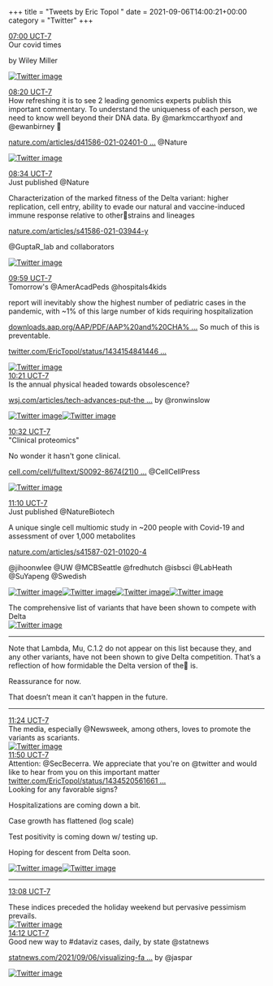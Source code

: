 +++
title = "Tweets by Eric Topol " 
date = 2021-09-06T14:00:21+00:00
category = "Twitter"
+++
<div class="tweet"> 
<div class="profile"> 
<a href="https://twitter.com/erictopol/status/1434879145561903109" target="_blank" rel="noreferer">07:00 UCT-7</a> 
</div> 
<div class="content"> 
Our covid times 

by Wiley Miller </div> 
<a href="/twitter/erictopol/images/E-m2h0zVUAkRyiY.jpg"  ><img src="/twitter/erictopol/images/E-m2h0zVUAkRyiY.jpg" alt="Twitter image" ></img></a></div> 
<div class="tweet"> 
<div class="profile"> 
<a href="https://twitter.com/erictopol/status/1434899309271535622" target="_blank" rel="noreferer">08:20 UCT-7</a> 
</div> 
<div class="content"> 
How refreshing it is to see 2 leading genomics experts publish this important commentary. To understand the uniqueness of each person, we need to know well beyond their DNA data. By @markmccarthyoxf and @ewanbirney 🙏

<a href="https://www.nature.com/articles/d41586-021-02401-0?utm_source=twt_nat&utm_medium=social&utm_campaign=nature" target="_blank" rel="noreferer">nature.com/articles/d41586-021-02401-0 ...</a> 
 @Nature </div> 
<a href="/twitter/erictopol/images/E-nIq1XVUAAT3jt.jpg"  ><img src="/twitter/erictopol/images/E-nIq1XVUAAT3jt.jpg" alt="Twitter image" ></img></a></div> 
<div class="tweet"> 
<div class="profile"> 
<a href="https://twitter.com/erictopol/status/1434902846344814603" target="_blank" rel="noreferer">08:34 UCT-7</a> 
</div> 
<div class="content"> 
Just published @Nature 

Characterization of the marked fitness of the Delta variant: higher replication, cell entry, ability to evade our natural and vaccine-induced immune response relative to other🦠strains and lineages

<a href="https://www.nature.com/articles/s41586-021-03944-y" target="_blank" rel="noreferer">nature.com/articles/s41586-021-03944-y</a> 


@GuptaR_lab and collaborators </div> 
<a href="/twitter/erictopol/images/E-nLhi3UYAUhWuN.jpg"  ><img src="/twitter/erictopol/images/E-nLhi3UYAUhWuN.jpg" alt="Twitter image" ></img></a></div> 
<div class="tweet"> 
<div class="profile"> 
<a href="https://twitter.com/erictopol/status/1434924349862023169" target="_blank" rel="noreferer">09:59 UCT-7</a> 
</div> 
<div class="content"> 
Tomorrow's @AmerAcadPeds @hospitals4kids

report will inevitably show the highest number of pediatric cases in the pandemic, with ~1% of this large number of kids requiring hospitalization 

<a href="https://downloads.aap.org/AAP/PDF/AAP%20and%20CHA%20-%20Children%20and%20COVID-19%20State%20Data%20Report%208.26%20FINAL-update.pdf" target="_blank" rel="noreferer">downloads.aap.org/AAP/PDF/AAP%20and%20CHA% ...</a> 
 So much of this is preventable.

<a href="https://twitter.com/EricTopol/status/1434154841446572044" target="_blank" rel="noreferer">twitter.com/EricTopol/status/1434154841446 ...</a> 
 </div> 
<a href="/twitter/erictopol/images/E-ne6tFVgAAZ_jI.jpg"  ><img src="/twitter/erictopol/images/E-ne6tFVgAAZ_jI.jpg" alt="Twitter image" ></img></a></div> 
<div class="tweet"> 
<div class="profile"> 
<a href="https://twitter.com/erictopol/status/1434929777819799554" target="_blank" rel="noreferer">10:21 UCT-7</a> 
</div> 
<div class="content"> 
Is the annual physical headed towards obsolescence?

<a href="https://www.wsj.com/articles/tech-advances-put-the-annual-doctor-visit-on-the-critical-list-11630933201" target="_blank" rel="noreferer">wsj.com/articles/tech-advances-put-the ...</a> 
 by @ronwinslow </div> 
<a href="/twitter/erictopol/images/E-nk8LGUcAEdEwq.jpg"  ><img src="/twitter/erictopol/images/E-nk8LGUcAEdEwq.jpg" alt="Twitter image" ></img></a><a href="/twitter/erictopol/images/E-nku-EVUAIAR3n.jpg"  ><img src="/twitter/erictopol/images/E-nku-EVUAIAR3n.jpg" alt="Twitter image" ></img></a></div> 
<div class="tweet"> 
<div class="profile"> 
<a href="https://twitter.com/erictopol/status/1434932545100017671" target="_blank" rel="noreferer">10:32 UCT-7</a> 
</div> 
<div class="content"> 
"Clinical proteomics"

No wonder it hasn't gone clinical.

<a href="https://www.cell.com/cell/fulltext/S0092-8674(21)00985-5?rss=yes&utm_source=dlvr.it&utm_medium=twitter#relatedArticles" target="_blank" rel="noreferer">cell.com/cell/fulltext/S0092-8674(21)0 ...</a> 
 @CellCellPress </div> 
<a href="/twitter/erictopol/images/E-nnfjnUYAYcJuB.jpg"  ><img src="/twitter/erictopol/images/E-nnfjnUYAYcJuB.jpg" alt="Twitter image" ></img></a></div> 
<div class="tweet"> 
<div class="profile"> 
<a href="https://twitter.com/erictopol/status/1434942180439691267" target="_blank" rel="noreferer">11:10 UCT-7</a> 
</div> 
<div class="content"> 
Just published @NatureBiotech 

A unique single cell multiomic study in ~200 people with Covid-19 and assessment of over 1,000 metabolites

<a href="https://www.nature.com/articles/s41587-021-01020-4" target="_blank" rel="noreferer">nature.com/articles/s41587-021-01020-4</a> 


@jihoonwlee @UW @MCBSeattle @fredhutch @isbsci @LabHeath @SuYapeng @Swedish </div> 
<a href="/twitter/erictopol/images/E-nvAfbVcAQ3NEU.jpg"  ><img src="/twitter/erictopol/images/E-nvAfbVcAQ3NEU.jpg" alt="Twitter image" ></img></a><a href="/twitter/erictopol/images/E-nvCW4UcAEESh6.jpg"  ><img src="/twitter/erictopol/images/E-nvCW4UcAEESh6.jpg" alt="Twitter image" ></img></a><a href="/twitter/erictopol/images/E-nvDs7VQAEqN8p.jpg"  ><img src="/twitter/erictopol/images/E-nvDs7VQAEqN8p.jpg" alt="Twitter image" ></img></a><a href="/twitter/erictopol/images/E-nvFO6UUAEjGAm.jpg"  ><img src="/twitter/erictopol/images/E-nvFO6UUAEjGAm.jpg" alt="Twitter image" ></img></a></div> 
<div class="thread"> 
<div class="thread-content"> 
The comprehensive list of variants that have been shown to compete with Delta </div> 
<a href="/twitter/erictopol/images/E-m8pDLVIAgGpSn.png"  ><img src="/twitter/erictopol/images/E-m8pDLVIAgGpSn.png" alt="Twitter image" ></img></a><hr><div class="thread-content"> 
Note that Lambda, Mu, C.1.2 do not appear on this list because they, and any other variants, have not been shown to give Delta competition. That’s a reflection of how formidable the Delta version of the🦠 is.

Reassurance for now.

That doesn’t mean it can’t happen in the future.</div> 
<hr><div class="profile"> 
<a href="https://twitter.com/erictopol/status/1434945499862224904" target="_blank" rel="noreferer">11:24 UCT-7</a> 
</div> 
<div class="content"> 
The media, especially @Newsweek, among others, loves to promote the variants as scariants. </div> 
<a href="/twitter/erictopol/images/E-nzHArVIAENvpp.jpg"  ><img src="/twitter/erictopol/images/E-nzHArVIAENvpp.jpg" alt="Twitter image" ></img></a></div> 
<div class="tweet"> 
<div class="profile"> 
<a href="https://twitter.com/erictopol/status/1434952183133261828" target="_blank" rel="noreferer">11:50 UCT-7</a> 
</div> 
<div class="content"> 
Attention: @SecBecerra. We appreciate that you're on @twitter and would like to hear from you on this important matter <a href="https://twitter.com/EricTopol/status/1434520561661583376" target="_blank" rel="noreferer">twitter.com/EricTopol/status/1434520561661 ...</a> 
</div> 
</div> 
<div class="thread"> 
<div class="thread-content"> 
Looking for any favorable signs?

Hospitalizations are coming down a bit.

Case growth has flattened (log scale)

Test positivity is coming down w/ testing up.

Hoping for descent from Delta soon. </div> 
<a href="/twitter/erictopol/images/E-n2zl8VgAI2HRL.jpg"  ><img src="/twitter/erictopol/images/E-n2zl8VgAI2HRL.jpg" alt="Twitter image" ></img></a><a href="/twitter/erictopol/images/E-n21gVVkAUXuBF.jpg"  ><img src="/twitter/erictopol/images/E-n21gVVkAUXuBF.jpg" alt="Twitter image" ></img></a><hr><div class="profile"> 
<a href="https://twitter.com/erictopol/status/1434971835611766786" target="_blank" rel="noreferer">13:08 UCT-7</a> 
</div> 
<div class="content"> 
These indices preceded the holiday weekend but pervasive pessimism prevails. </div> 
<a href="/twitter/erictopol/images/E-oLL6qVkAAMsi0.jpg"  ><img src="/twitter/erictopol/images/E-oLL6qVkAAMsi0.jpg" alt="Twitter image" ></img></a></div> 
<div class="tweet"> 
<div class="profile"> 
<a href="https://twitter.com/erictopol/status/1434987994897735681" target="_blank" rel="noreferer">14:12 UCT-7</a> 
</div> 
<div class="content"> 
Good new way to #dataviz cases, daily, by state @statnews 

<a href="https://www.statnews.com/2021/09/06/visualizing-fast-the-pandemic-is-getting-better-or-worse-state-by-state/" target="_blank" rel="noreferer">statnews.com/2021/09/06/visualizing-fa ...</a> 
 by @jaspar </div> 
<a href="/twitter/erictopol/images/E-oZhSjUcAEt02T.jpg"  ><img src="/twitter/erictopol/images/E-oZhSjUcAEt02T.jpg" alt="Twitter image" ></img></a></div> 


